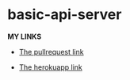 # basic-api-server

**MY LINKS**


- [The pullrequest link](https://github.com/neveenaburomman/basic-api-server/pull/1)

- [The herokuapp link](https://neveen97-basic-api-server.herokuapp.com/)
